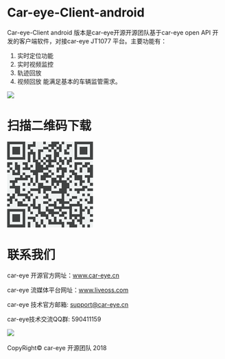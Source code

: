 # Car-eye-Client-android

Car-eye-Client android 版本是car-eye开源开源团队基于car-eye open API 开发的客户端软件，对接car-eye JT1077 平台。主要功能有：
1. 实时定位功能
2. 实时视频监控
3. 轨迹回放
4. 视频回放
能满足基本的车辆监管需求。

![](https://github.com/Car-eye-team/Car-eye-Client-android/blob/master/Car-eye-Client-android-master/device-2018-12-29-033254.png)


# 扫描二维码下载       
![](https://github.com/Car-eye-team/Car-eye-Client-android/blob/master/Car-eye-client.png)


# 联系我们   

car-eye 开源官方网址：www.car-eye.cn     

car-eye 流媒体平台网址：www.liveoss.com     

car-eye 技术官方邮箱: support@car-eye.cn   

car-eye技术交流QQ群: 590411159      

![](https://github.com/Car-eye-team/Car-eye-server/blob/master/car-server/doc/QQ.jpg)    

CopyRight©  car-eye 开源团队 2018 
